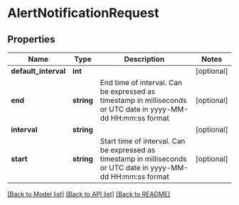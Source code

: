 # AlertNotificationRequest

## Properties
Name | Type | Description | Notes
------------ | ------------- | ------------- | -------------
**default_interval** | **int** |  | [optional] 
**end** | **string** | End time of interval. Can be expressed as timestamp in milliseconds or UTC date in yyyy-MM-dd HH:mm:ss format | [optional] 
**interval** | **string** |  | [optional] 
**start** | **string** | Start time of interval. Can be expressed as timestamp in milliseconds or UTC date in yyyy-MM-dd HH:mm:ss format | [optional] 

[[Back to Model list]](../../README.md#documentation-for-models) [[Back to API list]](../../README.md#documentation-for-api-endpoints) [[Back to README]](../../README.md)

